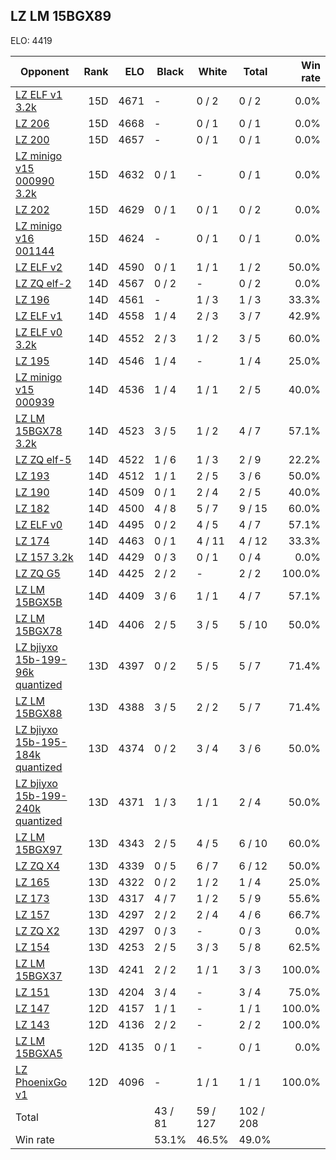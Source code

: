 ## LZ LM 15BGX89 ##

ELO: 4419

Opponent | Rank | ELO | Black | White | Total | Win rate
---------|-----:|----:|-------|-------|-------|-------:
[LZ ELF v1 3.2k](LZ%20ELF%20v1%203.2k.md) | 15D | 4671 | - | 0 / 2 | 0 / 2 | 0.0%
[LZ 206](LZ%20206.md) | 15D | 4668 | - | 0 / 1 | 0 / 1 | 0.0%
[LZ 200](LZ%20200.md) | 15D | 4657 | - | 0 / 1 | 0 / 1 | 0.0%
[LZ minigo v15 000990 3.2k](LZ%20minigo%20v15%20000990%203.2k.md) | 15D | 4632 | 0 / 1 | - | 0 / 1 | 0.0%
[LZ 202](LZ%20202.md) | 15D | 4629 | 0 / 1 | 0 / 1 | 0 / 2 | 0.0%
[LZ minigo v16 001144](LZ%20minigo%20v16%20001144.md) | 15D | 4624 | - | 0 / 1 | 0 / 1 | 0.0%
[LZ ELF v2](LZ%20ELF%20v2.md) | 14D | 4590 | 0 / 1 | 1 / 1 | 1 / 2 | 50.0%
[LZ ZQ elf-2](LZ%20ZQ%20elf-2.md) | 14D | 4567 | 0 / 2 | - | 0 / 2 | 0.0%
[LZ 196](LZ%20196.md) | 14D | 4561 | - | 1 / 3 | 1 / 3 | 33.3%
[LZ ELF v1](LZ%20ELF%20v1.md) | 14D | 4558 | 1 / 4 | 2 / 3 | 3 / 7 | 42.9%
[LZ ELF v0 3.2k](LZ%20ELF%20v0%203.2k.md) | 14D | 4552 | 2 / 3 | 1 / 2 | 3 / 5 | 60.0%
[LZ 195](LZ%20195.md) | 14D | 4546 | 1 / 4 | - | 1 / 4 | 25.0%
[LZ minigo v15 000939](LZ%20minigo%20v15%20000939.md) | 14D | 4536 | 1 / 4 | 1 / 1 | 2 / 5 | 40.0%
[LZ LM 15BGX78 3.2k](LZ%20LM%2015BGX78%203.2k.md) | 14D | 4523 | 3 / 5 | 1 / 2 | 4 / 7 | 57.1%
[LZ ZQ elf-5](LZ%20ZQ%20elf-5.md) | 14D | 4522 | 1 / 6 | 1 / 3 | 2 / 9 | 22.2%
[LZ 193](LZ%20193.md) | 14D | 4512 | 1 / 1 | 2 / 5 | 3 / 6 | 50.0%
[LZ 190](LZ%20190.md) | 14D | 4509 | 0 / 1 | 2 / 4 | 2 / 5 | 40.0%
[LZ 182](LZ%20182.md) | 14D | 4500 | 4 / 8 | 5 / 7 | 9 / 15 | 60.0%
[LZ ELF v0](LZ%20ELF%20v0.md) | 14D | 4495 | 0 / 2 | 4 / 5 | 4 / 7 | 57.1%
[LZ 174](LZ%20174.md) | 14D | 4463 | 0 / 1 | 4 / 11 | 4 / 12 | 33.3%
[LZ 157 3.2k](LZ%20157%203.2k.md) | 14D | 4429 | 0 / 3 | 0 / 1 | 0 / 4 | 0.0%
[LZ ZQ G5](LZ%20ZQ%20G5.md) | 14D | 4425 | 2 / 2 | - | 2 / 2 | 100.0%
[LZ LM 15BGX5B](LZ%20LM%2015BGX5B.md) | 14D | 4409 | 3 / 6 | 1 / 1 | 4 / 7 | 57.1%
[LZ LM 15BGX78](LZ%20LM%2015BGX78.md) | 14D | 4406 | 2 / 5 | 3 / 5 | 5 / 10 | 50.0%
[LZ bjiyxo 15b-199-96k quantized](LZ%20bjiyxo%2015b-199-96k%20quantized.md) | 13D | 4397 | 0 / 2 | 5 / 5 | 5 / 7 | 71.4%
[LZ LM 15BGX88](LZ%20LM%2015BGX88.md) | 13D | 4388 | 3 / 5 | 2 / 2 | 5 / 7 | 71.4%
[LZ bjiyxo 15b-195-184k quantized](LZ%20bjiyxo%2015b-195-184k%20quantized.md) | 13D | 4374 | 0 / 2 | 3 / 4 | 3 / 6 | 50.0%
[LZ bjiyxo 15b-199-240k quantized](LZ%20bjiyxo%2015b-199-240k%20quantized.md) | 13D | 4371 | 1 / 3 | 1 / 1 | 2 / 4 | 50.0%
[LZ LM 15BGX97](LZ%20LM%2015BGX97.md) | 13D | 4343 | 2 / 5 | 4 / 5 | 6 / 10 | 60.0%
[LZ ZQ X4](LZ%20ZQ%20X4.md) | 13D | 4339 | 0 / 5 | 6 / 7 | 6 / 12 | 50.0%
[LZ 165](LZ%20165.md) | 13D | 4322 | 0 / 2 | 1 / 2 | 1 / 4 | 25.0%
[LZ 173](LZ%20173.md) | 13D | 4317 | 4 / 7 | 1 / 2 | 5 / 9 | 55.6%
[LZ 157](LZ%20157.md) | 13D | 4297 | 2 / 2 | 2 / 4 | 4 / 6 | 66.7%
[LZ ZQ X2](LZ%20ZQ%20X2.md) | 13D | 4297 | 0 / 3 | - | 0 / 3 | 0.0%
[LZ 154](LZ%20154.md) | 13D | 4253 | 2 / 5 | 3 / 3 | 5 / 8 | 62.5%
[LZ LM 15BGX37](LZ%20LM%2015BGX37.md) | 13D | 4241 | 2 / 2 | 1 / 1 | 3 / 3 | 100.0%
[LZ 151](LZ%20151.md) | 13D | 4204 | 3 / 4 | - | 3 / 4 | 75.0%
[LZ 147](LZ%20147.md) | 12D | 4157 | 1 / 1 | - | 1 / 1 | 100.0%
[LZ 143](LZ%20143.md) | 12D | 4136 | 2 / 2 | - | 2 / 2 | 100.0%
[LZ LM 15BGXA5](LZ%20LM%2015BGXA5.md) | 12D | 4135 | 0 / 1 | - | 0 / 1 | 0.0%
[LZ PhoenixGo v1](LZ%20PhoenixGo%20v1.md) | 12D | 4096 | - | 1 / 1 | 1 / 1 | 100.0%
Total | | | 43 / 81 | 59 / 127 | 102 / 208 | 
Win rate| | | 53.1% | 46.5% | 49.0% | 
